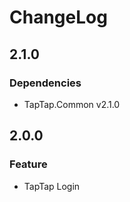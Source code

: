 # ChangeLog

## 2.1.0

### Dependencies

- TapTap.Common v2.1.0

## 2.0.0

### Feature

* TapTap Login

